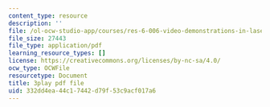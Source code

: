 ```yaml
---
content_type: resource
description: ''
file: /ol-ocw-studio-app/courses/res-6-006-video-demonstrations-in-lasers-and-optics-spring-2008/332dd4ea44c17442d79f53c9acf017a6_jny_9JMBynU.pdf
file_size: 27443
file_type: application/pdf
learning_resource_types: []
license: https://creativecommons.org/licenses/by-nc-sa/4.0/
ocw_type: OCWFile
resourcetype: Document
title: 3play pdf file
uid: 332dd4ea-44c1-7442-d79f-53c9acf017a6
---
```

